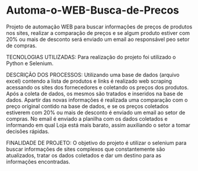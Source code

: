 # Automa-o-WEB-Busca-de-Precos

Projeto de automação WEB para buscar informações de preços de produtos nos sites, realizar a comparação de preços e se algum produto estiver com 20% ou mais de desconto será enviado um email ao responsável peo setor de compras.

TECNOLOGIAS UTILIZADAS:
Para realização do projeto foi utilizado o Python e Selenium.

DESCRIÇÃO DOS PROCESSOS:
Utilizando uma base de dados (arquivo excel) contendo a lista de produtos e links é realizado web scraping acessando os sites dos fornecedores e coletando os preços dos produtos.
Após a coleta de dados, os mesmos são tratados e  inseridos na base de dados.
Apartir das novas informações é realizada uma comparação com o preço original contido na base de dados, e se os preços coletados estiverem com 20% ou mais de desconto é enviado um email ao setor de compras.
No email é enviado a planilha com os dados coletados e informando em qual Loja está mais barato, assim auxiliando o setor a tomar decisões rápidas.

FINALIDADE DE PROJETO:
O objetivo do projeto é utilizar o selenium para buscar informações de sites complexos que constantemente são atualizados, tratar os dados coletados e dar um destino para as informações encontradas.
